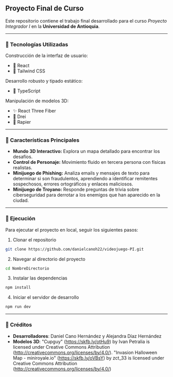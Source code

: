 ## Proyecto Final de Curso

Este repositorio contiene el trabajo final desarrollado para el curso _Proyecto Integrador I_ en la **Universidad de Antioquia**.

---

### 🚀 Tecnologías Utilizadas

Construcción de la interfaz de usuario:

- 💙 React
- 🎨 Tailwind CSS

Desarrollo robusto y tipado estático:

- 🔰 TypeScript

Manipulación de modelos 3D:

- ✨ React Three Fiber
- 🥇 Drei
- 🔮 Rapier

---

### 🚀 Características Principales

- **Mundo 3D Interactivo:** Explora un mapa detallado para encontrar los desafíos.
- **Control de Personaje:** Movimiento fluido en tercera persona con físicas realistas.
- **Minijuego de Phishing:** Analiza emails y mensajes de texto para determinar si son fraudulentos, aprendiendo a identificar remitentes sospechosos, errores ortográficos y enlaces maliciosos.
- **Minijuego de Troyano:** Responde preguntas de trivia sobre ciberseguridad para derrotar a los enemigos que han aparecido en la ciudad.

---

### 🚀 Ejecución

Para ejecutar el proyecto en local, seguir los siguientes pasos:

1. Clonar el repositorio

```bash
git clone https://github.com/danielcanoh22/videojuego-PI.git
```

2. Navegar al directorio del proyecto

```bash
cd NombreDirectorio
```

3. Instalar las dependencias

```bash
npm install
```

4. Iniciar el servidor de desarrollo

```bash
npm run dev
```

---

### 🚀 Créditos

- <b>Desarrolladores</b>: Daniel Cano Hernández y Alejandra Díaz Hernández
- <b>Modelos 3D</b>: "Cupguy" (https://skfb.ly/otHu9) by Ivan Petralia is licensed
  under Creative Commons Attribution (http://creativecommons.org/licenses/by/4.0/).
  "Invasion Halloween Map - miniroyale.io" (https://skfb.ly/oVBsY) by zct_33 is
  licensed under Creative Commons Attribution
  (http://creativecommons.org/licenses/by/4.0/)
